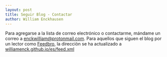 ```yaml
---
layout: post
title: Seguir Blog - Contactar
author: William Enckhausen
---
```

 Para agregarse a la lista de correo electrónico o contactarme, mándame un correo a [enckwilliam@protonmail.com](mailto:enckwilliam@protonmail.com).
 Para aquellos que siguen el blog por un lector como <a href="https://nodetics.com/feedbro/">Feedbro</a>, la direcciòn se ha actualizado a <a href="https://williamenck.github.io/es/feed.xml">williamenck.github.io/es/feed.xml</a>  
